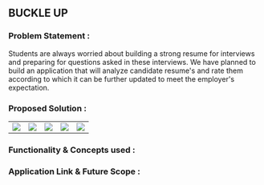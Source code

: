 ## BUCKLE UP

### Problem Statement :
Students are always worried about building a strong resume for interviews and preparing for questions asked in these interviews.
We have planned to build an application that will analyze candidate resume's and rate them according to which it can be further updated to meet the employer's expectation.

### Proposed Solution :
<!-- ![1](https://user-images.githubusercontent.com/74110370/148542223-38823185-ef07-412a-9695-26bb8887acaa.PNG)
![2](https://user-images.githubusercontent.com/74110370/148542224-f6d61b3c-1dd6-4185-810f-9d407f721747.PNG)
![3](https://user-images.githubusercontent.com/74110370/148542217-d36a6bc4-8df7-43d7-ae9c-6396dc78a904.PNG)
![4](https://user-images.githubusercontent.com/74110370/148542218-295a5517-4ad7-4ce8-97da-20f13bd19cf8.PNG)
![5](https://user-images.githubusercontent.com/74110370/148542221-9a55314a-9781-47b1-9fdd-d607ddc4ba7b.PNG) -->

<table align="center">
  <tr>
    <td><img src="https://user-images.githubusercontent.com/74110370/148542223-38823185-ef07-412a-9695-26bb8887acaa.PNG" /></td>
    <td><img src="https://user-images.githubusercontent.com/74110370/148542224-f6d61b3c-1dd6-4185-810f-9d407f721747.PNG" /></td>
    <td><img src="https://user-images.githubusercontent.com/74110370/148542217-d36a6bc4-8df7-43d7-ae9c-6396dc78a904.PNG" /></td>
    <td><img src="https://user-images.githubusercontent.com/74110370/148542218-295a5517-4ad7-4ce8-97da-20f13bd19cf8.PNG" /></td>
    <td><img src="https://user-images.githubusercontent.com/74110370/148542221-9a55314a-9781-47b1-9fdd-d607ddc4ba7b.PNG" /></td>
  </tr>
</table>

### Functionality & Concepts used :

### Application Link & Future Scope :
